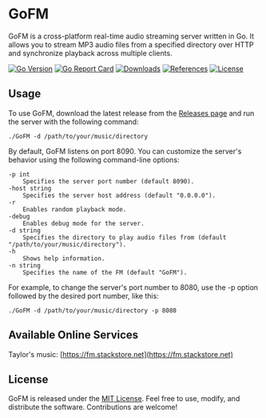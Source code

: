 GoFM
=====
GoFM is a cross-platform real-time audio streaming server written in Go. It allows you to stream MP3 audio files from a specified directory over HTTP and synchronize playback across multiple clients.

[![Go Version](https://img.shields.io/badge/Go-v1.16-blue)](https://golang.org/dl/)
[![Go Report Card](https://goreportcard.com/badge/github.com/pxgo/GoFM)](https://goreportcard.com/report/github.com/pxgo/GoFM)
[![Downloads](https://img.shields.io/github/downloads/pxgo/GoFM/total)](https://github.com/pxgo/GoFM/releases)
[![References](https://img.shields.io/github/forks/pxgo/GoFM?label=references)](https://github.com/pxgo/GoFM/network/members)
[![License](https://img.shields.io/github/license/pxgo/GoFM)](https://github.com/pxgo/GoFM/blob/main/LICENSE)


Usage
-----
To use GoFM, download the latest release from the [Releases page](https://github.com/pxgo/GoFM/releases) and run the server with the following command:

```
./GoFM -d /path/to/your/music/directory
```

By default, GoFM listens on port 8090. You can customize the server's behavior using the following command-line options:

```
-p int
    Specifies the server port number (default 8090).
-host string
    Specifies the server host address (default "0.0.0.0").
-r
    Enables random playback mode.
-debug
    Enables debug mode for the server.
-d string
    Specifies the directory to play audio files from (default "/path/to/your/music/directory").
-h
    Shows help information.
-n string
    Specifies the name of the FM (default "GoFM").
```

For example, to change the server's port number to 8080, use the -p option followed by the desired port number, like this:
```
./GoFM -d /path/to/your/music/directory -p 8080
```
Available Online Services
-----
Taylor's music: [https://fm.stackstore.net](https://fm.stackstore.net)

License
-----
GoFM is released under the [MIT License](https://github.com/pxgo/GoFM/blob/main/LICENSE). Feel free to use, modify, and distribute the software. Contributions are welcome!
